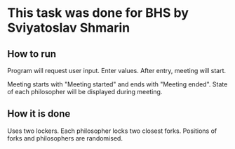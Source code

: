 # This task was done for BHS by Sviyatoslav Shmarin

## How to run

Program will request user input.
Enter values. 
After entry, meeting will start.

Meeting starts with "Meeting started" and ends with "Meeting ended".
State of each philosopher will be displayed during meeting. 

## How it is done

Uses two lockers. 
Each philosopher locks two closest forks.
Positions of forks and philosophers are randomised.

